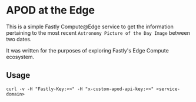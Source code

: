 # APOD at the Edge

This is a simple Fastly Compute@Edge service to get the information pertaining to the most recent
`Astronomy Picture of the Day Image` between two dates.

It was written for the purposes of exploring Fastly's Edge Compute ecosystem.

## Usage 

```
curl -v -H "Fastly-Key:<>" -H "x-custom-apod-api-key:<>" <service-domain>
```

